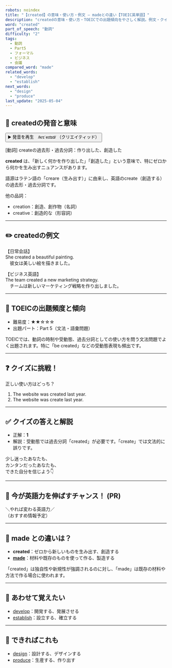 ```yaml
---
robots: noindex
title: "【created】の意味・使い方・例文 ― madeとの違い【TOEIC英単語】"
description: "createdの意味・使い方・TOEICでの出題傾向をやさしく解説。例文・クイズ付きでmadeとの違いもわかりやすく学べます。"
word: "created"
part_of_speech: "動詞"
difficulty: "2"
tags:
  - 動詞
  - Part5
  - フォーマル
  - ビジネス
  - 会議
compared_word: "made"
related_words:
  - "develop"
  - "establish"
next_words:
  - "design"
  - "produce"
last_update: "2025-05-04"
---
```


## 🔰 createdの発音と意味

<button class="play-audio" onclick="playTTS('created')">
  <span class="play-audio-main">
    ▶️ 発音を再生　/krɪˈeɪtɪd/
  </span>
  <span class="play-audio-sub">
    （クリエイティッド）
  </span>
</button>

[動詞] createの過去形・過去分詞：作り出した、創造した

**created** は、「新しく何かを作り出した」「創造した」という意味で、特にゼロから何かを生み出すニュアンスがあります。

語源はラテン語の「creare（生み出す）」に由来し、英語のcreate（創造する）の過去形・過去分詞です。

他の品詞：  
- creation：創造、創作物（名詞）
- creative：創造的な（形容詞）

---

## ✏️ createdの例文

【日常会話】  
She created a beautiful painting.  
　彼女は美しい絵を描きました。

【ビジネス英語】  
The team created a new marketing strategy.  
　チームは新しいマーケティング戦略を作り出しました。

---

## 🎯 TOEICの出題頻度と傾向

- 難易度：★★☆☆☆
- 出題パート：Part 5（文法・語彙問題）

TOEICでは、動詞の時制や受動態、過去分詞としての使い方を問う文法問題でよく出題されます。特に「be created」などの受動態表現も頻出です。

---

## ❓ クイズに挑戦！

正しい使い方はどっち？

1. The website was created last year.  
2. The website was create last year.

---

## ✅ クイズの答えと解説

- 正解：**1**
- 解説：受動態では過去分詞「created」が必要です。「create」では文法的に誤りです。

少し迷ったあなたも、  
カンタンだったあなたも、  
できた自分を信じよう👇️

---

## 🚀 今が英語力を伸ばすチャンス！ (PR)

<div class="info-center">
＼やれば変わる英語力／<br>  
（おすすめ情報予定）
</div>

---

## 🤔  made との違いは？

- **created**：ゼロから新しいものを生み出す、創造する
- **[made](/word/made/)**：材料や既存のものを使って作る、製造する

「created」は独自性や新規性が強調されるのに対し、「made」は既存の材料や方法で作る場合に使われます。

---

## 🧩 あわせて覚えたい

- [develop](/word/develop/)：開発する、発展させる
- [establish](/word/establish/)：設立する、確立する

---

## 📖 できればこれも

- [design](/word/design/)：設計する、デザインする
- [produce](/word/produce/)：生産する、作り出す

<!-- cvid: aid49_bid28 -->

